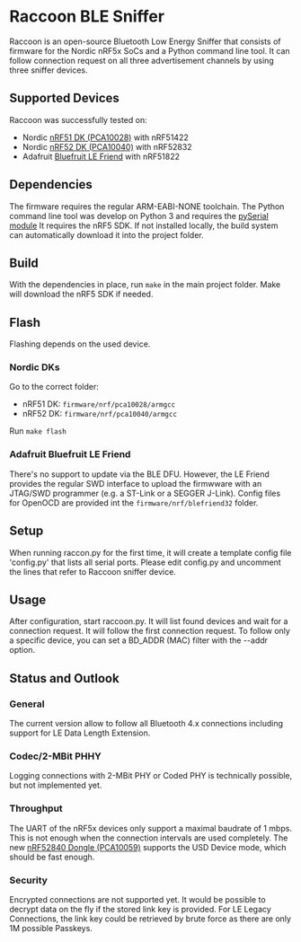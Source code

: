 # Raccoon BLE Sniffer

Raccoon is an open-source Bluetooth Low Energy Sniffer that consists of firmware for the Nordic nRF5x SoCs and a Python command line tool. It can follow connection request on all three advertisement channels by using three sniffer devices.

## Supported Devices

Raccoon was successfully tested on: 
 - Nordic [nRF51 DK (PCA10028)](https://www.nordicsemi.com/Software-and-Tools/Development-Kits/nRF51-DK/GetStarted) with nRF51422
 - Nordic [nRF52 DK (PCA10040)](https://www.nordicsemi.com/Software-and-Tools/Development-Kits/nRF52-DK/Getting-Started) with nRF52832
 - Adafruit [Bluefruit LE Friend](https://www.adafruit.com/product/2267) with nRF51822

## Dependencies

The firmware requires the regular ARM-EABI-NONE toolchain.
The Python command line tool was develop on Python 3 and requires the [pySerial module](https://pythonhosted.org/pyserial/)
It requires the nRF5 SDK. If not installed locally, the build system can automatically download it into the project folder.

## Build

With the dependencies in place, run `make` in the main project folder. Make will download the nRF5 SDK if needed.

## Flash

Flashing depends on the used device.

### Nordic DKs

Go to the correct folder:
- nRF51 DK: `firmware/nrf/pca10028/armgcc`
- nRF52 DK: `firmware/nrf/pca10040/armgcc`

Run `make flash`

### Adafruit Bluefruit LE Friend

There's no support to update via the BLE DFU. However, the LE Friend provides the regular SWD interface to upload the firmwware with an JTAG/SWD programmer (e.g. a ST-Link or a SEGGER J-Link). Config files for OpenOCD are provided int the `firmware/nrf/blefriend32` folder.

## Setup

When running raccon.py for the first time, it will create a template config file 'config.py' that lists all serial ports.
Please edit config.py and uncomment the lines that refer to Raccoon sniffer device.

## Usage

After configuration, start raccoon.py. It will list found devices and wait for a connection request. It will follow the first connection request. To follow only a specific device, you can set a BD_ADDR (MAC) filter with the --addr option.

## Status and Outlook

### General
The current version allow to follow all Bluetooth 4.x connections including support for LE Data Length Extension. 

### Codec/2-MBit PHHY
Logging connections with 2-MBit PHY or Coded PHY is technically possible, but not implemented yet.

### Throughput
The UART of the nRF5x devices only support a maximal baudrate of 1 mbps. This is not enough when the connection intervals are used completely. The new [nRF52840 Dongle (PCA10059)](https://www.nordicsemi.com/Software-and-Tools/Development-Kits/nRF52840-Dongle/GetStarted) supports the USD Device mode, which should be fast enough.

### Security

Encrypted connections are not supported yet. It would be possible to decrypt data on the fly if the stored link key is provided. For LE Legacy Connections, the link key could be retrieved by brute force as there are only 1M possible Passkeys.






